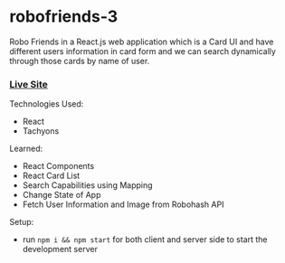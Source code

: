 # robofriends-3

Robo Friends in a React.js web application which is a Card UI and have different users information in card form and we can search dynamically through those cards by name of user.

### [Live Site](https://tonykimdev.github.io/robofriends-3/)

Technologies Used: 
+ React 
+ Tachyons

Learned: 
+ React Components 
+ React Card List 
+ Search Capabilities using Mapping 
+ Change State of App
+ Fetch User Information and Image from Robohash API 

Setup:
- run ```npm i && npm start``` for both client and server side to start the development server
